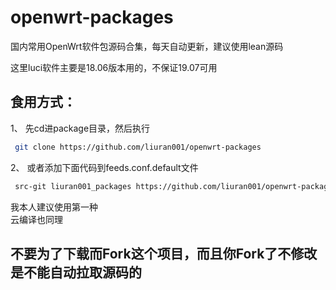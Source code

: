 # openwrt-packages
国内常用OpenWrt软件包源码合集，每天自动更新，建议使用lean源码


这里luci软件主要是18.06版本用的，不保证19.07可用


## 食用方式：
1、 先cd进package目录，然后执行  
```bash
 git clone https://github.com/liuran001/openwrt-packages
```
2、 或者添加下面代码到feeds.conf.default文件  
```bash
 src-git liuran001_packages https://github.com/liuran001/openwrt-packages
```
我本人建议使用第一种  
云编译也同理

## 不要为了下载而Fork这个项目，而且你Fork了不修改是不能自动拉取源码的
